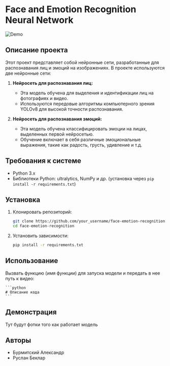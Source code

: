 # Face and Emotion Recognition Neural Network

![Demo](link_to_demo.gif)

## Описание проекта

Этот проект представляет собой нейронные сети, разработанные для распознавания лиц и эмоций на изображениях. В проекте используются две нейронные сети:

1. **Нейросеть для распознавания лиц:**
   - Эта модель обучена для выделения и идентификации лиц на фотографиях и видео.
   - Используются передовые алгоритмы компьютерного зрения YOLOv8 для высокой точности распознавания.

2. **Нейросеть для распознавания эмоций:**
   - Эта модель обучена классифицировать эмоции на лицах, выделенных первой нейросетью.
   - Обучение включает в себя различные эмоциональные выражения, такие как радость, грусть, удивление и т.д.

## Требования к системе

- Python 3.x
- Библиотеки Python: ultralytics, NumPy и др. (установка через `pip install -r requirements.txt`)

## Установка

1. Клонировать репозиторий:

    ```bash
    git clone https://github.com/your_username/face-emotion-recognition.git
    cd face-emotion-recognition
    ```

2. Установить зависимости:

    ```bash
    pip install -r requirements.txt
    ```

## Использование

Вызвать функцию (имя функции) для запуска модели и передать в нее путь к видео:

    ```python
    # Описание кода
    ```

## Демонстрация

Тут будут фотки того как работает модель


## Авторы

- Бурмитский Александр
- Руслан Беклар

